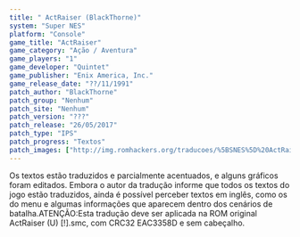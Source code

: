 ```yaml
---
title: " ActRaiser (BlackThorne)"
system: "Super NES"
platform: "Console"
game_title: "ActRaiser"
game_category: "Ação / Aventura"
game_players: "1"
game_developer: "Quintet"
game_publisher: "Enix America, Inc."
game_release_date: "??/11/1991"
patch_author: "BlackThorne"
patch_group: "Nenhum"
patch_site: "Nenhum"
patch_version: "???"
patch_release: "26/05/2017"
patch_type: "IPS"
patch_progress: "Textos"
patch_images: ["http://img.romhackers.org/traducoes/%5BSNES%5D%20ActRaiser%20-%20BlackThorne%20-%201.png","http://img.romhackers.org/traducoes/%5BSNES%5D%20ActRaiser%20-%20BlackThorne%20-%202.png","http://img.romhackers.org/traducoes/%5BSNES%5D%20ActRaiser%20-%20BlackThorne%20-%203.png"]
---
```

Os textos estão traduzidos e parcialmente acentuados, e alguns gráficos foram editados. Embora o autor da tradução informe que todos os textos do jogo estão traduzidos, ainda é possível perceber textos em inglês, como os do menu e algumas informações que aparecem dentro dos cenários de batalha.ATENÇÃO:Esta tradução deve ser aplicada na ROM original ActRaiser (U) [!].smc, com CRC32 EAC3358D e sem cabeçalho.